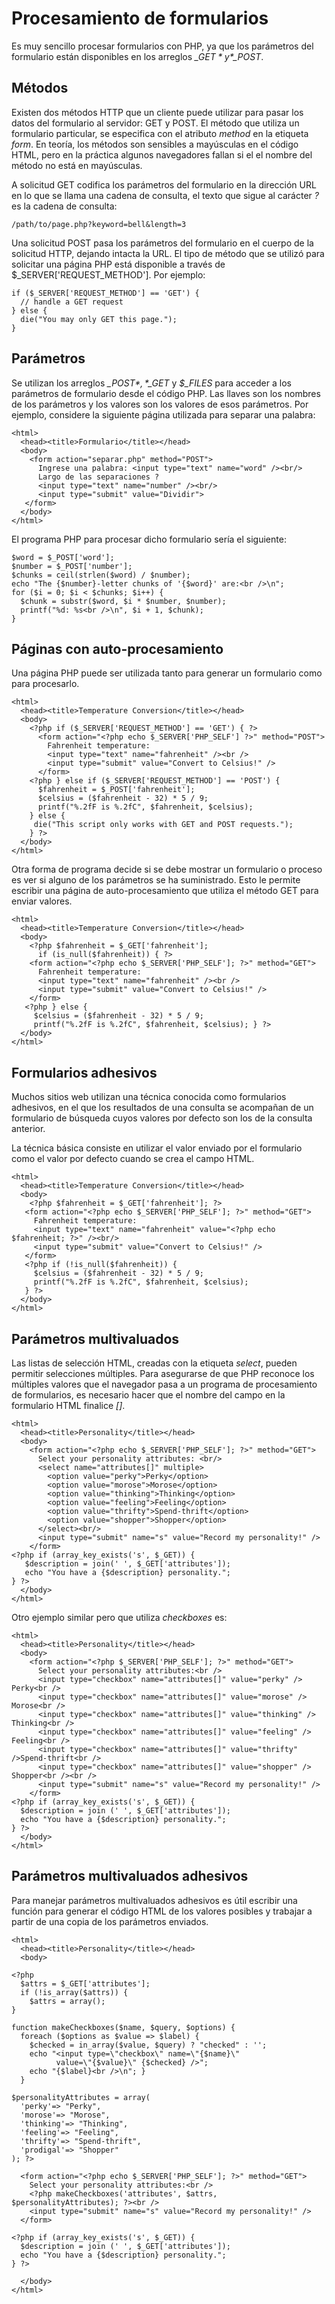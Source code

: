 # Procesamiento de formularios

Es muy sencillo procesar formularios con PHP, ya que los parámetros del formulario están disponibles en los arreglos *$\_GET* y *$\_POST*.

## Métodos

Existen dos métodos HTTP que un cliente puede utilizar para pasar los datos del formulario al servidor: GET y POST. El método que utiliza un formulario particular, se especifica con el atributo *method* en la etiqueta *form*. En teoría, los métodos son sensibles a mayúsculas en el código HTML, pero en la práctica algunos navegadores fallan si el el nombre del método no está en mayúsculas.

A solicitud GET codifica los parámetros del formulario en la dirección URL en lo que se llama una cadena de consulta, el texto que sigue al carácter *?* es la cadena de consulta:

	/path/to/page.php?keyword=bell&length=3

Una solicitud POST pasa los parámetros del formulario en el cuerpo de la solicitud HTTP, dejando intacta la URL. El tipo de método que se utilizó para solicitar una página PHP está disponible a través de $_SERVER['REQUEST_METHOD']. Por ejemplo:

	if ($_SERVER['REQUEST_METHOD'] == 'GET') {
	  // handle a GET request	} else {	  die("You may only GET this page."); 
	}
## Parámetros
Se utilizan los arreglos *$\_POST*, *$\_GET* y *$\_FILES* para acceder a los parámetros de formulario desde el código PHP. Las llaves son los nombres de los parámetros y los valores son los valores de esos parámetros. Por ejemplo, considere la siguiente página utilizada para separar una palabra:
	<html>
	  <head><title>Formulario</title></head>
	  <body>
	    <form action="separar.php" method="POST">
	      Ingrese una palabra: <input type="text" name="word" /><br/>
	      Largo de las separaciones ?
	      <input type="text" name="number" /><br/>
	      <input type="submit" value="Dividir">
	   </form>
	  </body>
	</html>

El programa PHP para procesar dicho formulario sería el siguiente:

	$word = $_POST['word']; 
	$number = $_POST['number'];
	$chunks = ceil(strlen($word) / $number);
	echo "The {$number}-letter chunks of '{$word}' are:<br />\n";
	for ($i = 0; $i < $chunks; $i++) {
	  $chunk = substr($word, $i * $number, $number);
	  printf("%d: %s<br />\n", $i + 1, $chunk);
	}
## Páginas con auto-procesamiento
Una página PHP puede ser utilizada tanto para generar un formulario como para procesarlo.
	<html>
	  <head><title>Temperature Conversion</title></head>
	  <body>
	    <?php if ($_SERVER['REQUEST_METHOD'] == 'GET') { ?>
	      <form action="<?php echo $_SERVER['PHP_SELF'] ?>" method="POST">
	        Fahrenheit temperature:
	        <input type="text" name="fahrenheit" /><br />
	        <input type="submit" value="Convert to Celsius!" />
	      </form>
	    <?php } else if ($_SERVER['REQUEST_METHOD'] == 'POST') {
	      $fahrenheit = $_POST['fahrenheit']; 
	      $celsius = ($fahrenheit - 32) * 5 / 9;
	      printf("%.2fF is %.2fC", $fahrenheit, $celsius); 
	    } else {
	     die("This script only works with GET and POST requests.");
	    } ?>
	  </body>
	</html>

Otra forma de programa decide si se debe mostrar un formulario o proceso es ver si alguno de los parámetros se ha suministrado. Esto le permite escribir una página de auto-procesamiento que utiliza el método GET para enviar valores.

	<html>
	  <head><title>Temperature Conversion</title></head>
	  <body>
	    <?php $fahrenheit = $_GET['fahrenheit'];
	      if (is_null($fahrenheit)) { ?>
	    <form action="<?php echo $_SERVER['PHP_SELF']; ?>" method="GET">
	      Fahrenheit temperature:
	      <input type="text" name="fahrenheit" /><br /> 
		  <input type="submit" value="Convert to Celsius!" />
	    </form>
	   <?php } else {
	     $celsius = ($fahrenheit - 32) * 5 / 9;
	     printf("%.2fF is %.2fC", $fahrenheit, $celsius); } ?>
	  </body> 
	</html>

## Formularios adhesivos

Muchos sitios web utilizan una técnica conocida como formularios adhesivos, en el que los resultados de una consulta se acompañan de un formulario de búsqueda cuyos valores por defecto son los de la consulta anterior.

La técnica básica consiste en utilizar el valor enviado por el formulario como el valor por defecto cuando se crea el campo HTML.

	<html>
	  <head><title>Temperature Conversion</title></head>
	  <body>
	    <?php $fahrenheit = $_GET['fahrenheit']; ?>
	   <form action="<?php echo $_SERVER['PHP_SELF']; ?>" method="GET">
	     Fahrenheit temperature:
	     <input type="text" name="fahrenheit" value="<?php echo $fahrenheit; ?>" /><br/>
	     <input type="submit" value="Convert to Celsius!" />
	   </form>
	   <?php if (!is_null($fahrenheit)) {
	     $celsius = ($fahrenheit - 32) * 5 / 9; 
		 printf("%.2fF is %.2fC", $fahrenheit, $celsius);
	   } ?> 
	  </body>
	</html>

## Parámetros multivaluados

Las listas de selección HTML, creadas con la etiqueta *select*, pueden permitir selecciones múltiples. Para asegurarse de que PHP reconoce los múltiples valores que el navegador pasa a un programa de procesamiento de formularios, es necesario hacer que el nombre del campo en la formulario HTML finalice *[]*.

	<html>
	  <head><title>Personality</title></head>
	  <body>
	    <form action="<?php echo $_SERVER['PHP_SELF']; ?>" method="GET"> 
	      Select your personality attributes: <br/>
	      <select name="attributes[]" multiple>
	        <option value="perky">Perky</option>
	        <option value="morose">Morose</option>
	        <option value="thinking">Thinking</option>
	        <option value="feeling">Feeling</option>
	        <option value="thrifty">Spend-thrift</option>
	        <option value="shopper">Shopper</option>
	      </select><br/>
	      <input type="submit" name="s" value="Record my personality!" />
	    </form>
	<?php if (array_key_exists('s', $_GET)) { 
	   $description = join(' ', $_GET['attributes']);
	   echo "You have a {$description} personality.";
	} ?> 
	  </body>
	</html>
	
Otro ejemplo similar pero que utiliza *checkboxes* es:

	<html>
	  <head><title>Personality</title></head>
	  <body>
	    <form action="<?php $_SERVER['PHP_SELF']; ?>" method="GET">
	      Select your personality attributes:<br />
	      <input type="checkbox" name="attributes[]" value="perky" /> Perky<br />
	      <input type="checkbox" name="attributes[]" value="morose" /> Morose<br />
	      <input type="checkbox" name="attributes[]" value="thinking" /> Thinking<br />
	      <input type="checkbox" name="attributes[]" value="feeling" /> Feeling<br />
	      <input type="checkbox" name="attributes[]" value="thrifty" />Spend-thrift<br />
	      <input type="checkbox" name="attributes[]" value="shopper" /> Shopper<br /><br />
	      <input type="submit" name="s" value="Record my personality!" />
	    </form>
	<?php if (array_key_exists('s', $_GET)) { 
	  $description = join (' ', $_GET['attributes']); 
	  echo "You have a {$description} personality.";
	} ?> 
	  </body>
	</html>
	
## Parámetros multivaluados adhesivos

Para manejar parámetros multivaluados adhesivos es útil escribir una función para generar el código HTML de los valores posibles y trabajar a partir de una copia de los parámetros enviados.

	<html>
	  <head><title>Personality</title></head>
	  <body>
	
	<?php
	  $attrs = $_GET['attributes'];
	  if (!is_array($attrs)) {
	    $attrs = array();
	}
	
	function makeCheckboxes($name, $query, $options) {
	  foreach ($options as $value => $label) {
	    $checked = in_array($value, $query) ? "checked" : '';
	    echo "<input type=\"checkbox\" name=\"{$name}\" 
	          value=\"{$value}\" {$checked} />";
	    echo "{$label}<br />\n"; }
	  }
	
	$personalityAttributes = array(
	  'perky'=> "Perky",
	  'morose'=> "Morose",
	  'thinking'=> "Thinking",
	  'feeling'=> "Feeling",
	  'thrifty'=> "Spend-thrift",
	  'prodigal'=> "Shopper"
	); ?>
	
	  <form action="<?php echo $_SERVER['PHP_SELF']; ?>" method="GET">
	    Select your personality attributes:<br />
	    <?php makeCheckboxes('attributes', $attrs, $personalityAttributes); ?><br />
	    <input type="submit" name="s" value="Record my personality!" />
	  </form>
	
	<?php if (array_key_exists('s', $_GET)) { 
	  $description = join (' ', $_GET['attributes']);
	  echo "You have a {$description} personality.";
	} ?>
	
	  </body>
	</html>


